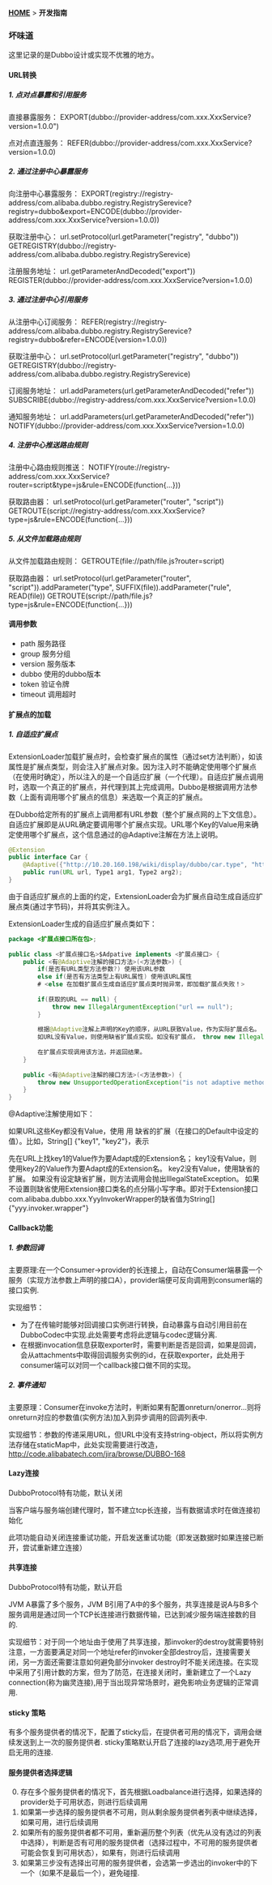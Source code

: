 [**HOME**](Home) > **开发指南**

### 坏味道

这里记录的是Dubbo设计或实现不优雅的地方。

#### URL转换

##### 1. 点对点暴露和引用服务

直接暴露服务：
EXPORT(dubbo://provider-address/com.xxx.XxxService?version=1.0.0")

点对点直连服务：
REFER(dubbo://provider-address/com.xxx.XxxService?version=1.0.0)

##### 2. 通过注册中心暴露服务

向注册中心暴露服务：
EXPORT(registry://registry-address/com.alibaba.dubbo.registry.RegistrySerevice?registry=dubbo&export=ENCODE(dubbo://provider-address/com.xxx.XxxService?version=1.0.0))

获取注册中心：
url.setProtocol(url.getParameter("registry", "dubbo"))
GETREGISTRY(dubbo://registry-address/com.alibaba.dubbo.registry.RegistrySerevice)

注册服务地址：
url.getParameterAndDecoded("export"))
REGISTER(dubbo://provider-address/com.xxx.XxxService?version=1.0.0)

##### 3. 通过注册中心引用服务

从注册中心订阅服务：
REFER(registry://registry-address/com.alibaba.dubbo.registry.RegistrySerevice?registry=dubbo&refer=ENCODE(version=1.0.0))

获取注册中心：
url.setProtocol(url.getParameter("registry", "dubbo"))
GETREGISTRY(dubbo://registry-address/com.alibaba.dubbo.registry.RegistrySerevice)

订阅服务地址：
url.addParameters(url.getParameterAndDecoded("refer"))
SUBSCRIBE(dubbo://registry-address/com.xxx.XxxService?version=1.0.0)

通知服务地址：
url.addParameters(url.getParameterAndDecoded("refer"))
NOTIFY(dubbo://provider-address/com.xxx.XxxService?version=1.0.0)

##### 4. 注册中心推送路由规则

注册中心路由规则推送：
NOTIFY(route://registry-address/com.xxx.XxxService?router=script&type=js&rule=ENCODE(function{...}))

获取路由器：
url.setProtocol(url.getParameter("router", "script"))
GETROUTE(script://registry-address/com.xxx.XxxService?type=js&rule=ENCODE(function{...}))

##### 5. 从文件加载路由规则

从文件加载路由规则：
GETROUTE(file://path/file.js?router=script)

获取路由器：
url.setProtocol(url.getParameter("router", "script")).addParameter("type", SUFFIX(file)).addParameter("rule", READ(file))
GETROUTE(script://path/file.js?type=js&rule=ENCODE(function{...}))

#### 调用参数

* path 服务路径
* group 服务分组
* version 服务版本
* dubbo 使用的dubbo版本
* token 验证令牌
* timeout 调用超时

#### 扩展点的加载

##### 1. 自适应扩展点

ExtensionLoader加载扩展点时，会检查扩展点的属性（通过set方法判断），如该属性是扩展点类型，则会注入扩展点对象。因为注入时不能确定使用哪个扩展点（在使用时确定），所以注入的是一个自适应扩展（一个代理）。自适应扩展点调用时，选取一个真正的扩展点，并代理到其上完成调用。Dubbo是根据调用方法参数（上面有调用哪个扩展点的信息）来选取一个真正的扩展点。

在Dubbo给定所有的扩展点上调用都有URL参数（整个扩展点网的上下文信息）。自适应扩展即是从URL确定要调用哪个扩展点实现。URL哪个Key的Value用来确定使用哪个扩展点，这个信息通过的@Adaptive注解在方法上说明。

```java
@Extension
public interface Car {
    @Adaptive({"http://10.20.160.198/wiki/display/dubbo/car.type", "http://10.20.160.198/wiki/display/dubbo/transport.type"})
    public run(URL url, Type1 arg1, Type2 arg2);
}
```

由于自适应扩展点的上面的约定，ExtensionLoader会为扩展点自动生成自适应扩展点类(通过字节码)，并将其实例注入。

ExtensionLoader生成的自适应扩展点类如下：

```java
package <扩展点接口所在包>;
 
public class <扩展点接口名>$Adpative implements <扩展点接口> {
    public <有@Adaptive注解的接口方法>(<方法参数>) {
        if(是否有URL类型方法参数?) 使用该URL参数
        else if(是否有方法类型上有URL属性) 使用该URL属性
        # <else 在加载扩展点生成自适应扩展点类时抛异常，即加载扩展点失败！>
         
        if(获取的URL == null) {
            throw new IllegalArgumentException("url == null");
        }
 
        根据@Adaptive注解上声明的Key的顺序，从URL获致Value，作为实际扩展点名。
        如URL没有Value，则使用缺省扩展点实现。如没有扩展点， throw new IllegalStateException("Fail to get extension");
 
        在扩展点实现调用该方法，并返回结果。
    }
 
    public <有@Adaptive注解的接口方法>(<方法参数>) {
        throw new UnsupportedOperationException("is not adaptive method!");
    }
}
```

@Adaptive注解使用如下：

如果URL这些Key都没有Value，使用 用 缺省的扩展（在接口的Default中设定的值）。比如，String[] {"key1", "key2"}，表示

先在URL上找key1的Value作为要Adapt成的Extension名； 
key1没有Value，则使用key2的Value作为要Adapt成的Extension名。 key2没有Value，使用缺省的扩展。 如果没有设定缺省扩展，则方法调用会抛出IllegalStateException。 如果不设置则缺省使用Extension接口类名的点分隔小写字串。即对于Extension接口com.alibaba.dubbo.xxx.YyyInvokerWrapper的缺省值为String[] {"yyy.invoker.wrapper"}

#### Callback功能

##### 1. 参数回调

主要原理:在一个Consumer->provider的长连接上，自动在Consumer端暴露一个服务（实现方法参数上声明的接口A），provider端便可反向调用到consumer端的接口实例.

实现细节：

* 为了在传输时能够对回调接口实例进行转换，自动暴露与自动引用目前在DubboCodec中实现.此处需要考虑将此逻辑与codec逻辑分离.
* 在根据invocation信息获取exporter时，需要判断是否是回调，如果是回调，会从attachments中取得回调服务实例的id，在获取exporter，此处用于consumer端可以对同一个callback接口做不同的实现。

##### 2. 事件通知

主要原理：Consumer在invoke方法时，判断如果有配置onreturn/onerror...则将onreturn对应的参数值(实例方法)加入到异步调用的回调列表中.

实现细节：参数的传递采用URL，但URL中没有支持string-object，所以将实例方法存储在staticMap中，此处实现需要进行改造，http://code.alibabatech.com/jira/browse/DUBBO-168

#### Lazy连接

DubboProtocol特有功能，默认关闭

当客户端与服务端创建代理时，暂不建立tcp长连接，当有数据请求时在做连接初始化

此项功能自动关闭连接重试功能，开启发送重试功能（即发送数据时如果连接已断开，尝试重新建立连接）

#### 共享连接

DubboProtocol特有功能，默认开启

JVM A暴露了多个服务，JVM B引用了A中的多个服务，共享连接是说A与B多个服务调用是通过同一个TCP长连接进行数据传输，已达到减少服务端连接数的目的.

实现细节：对于同一个地址由于使用了共享连接，那invoker的destroy就需要特别注意，一方面要满足对同一个地址refer的invoker全部destroy后，连接需要关闭，另一方面还需要注意如何避免部分invoker destroy时不能关闭连接。在实现中采用了引用计数的方案，但为了防范，在连接关闭时，重新建立了一个Lazy connection(称为幽灵连接),用于当出现异常场景时，避免影响业务逻辑的正常调用.

#### sticky 策略

有多个服务提供者的情况下，配置了sticky后，在提供者可用的情况下，调用会继续发送到上一次的服务提供者. sticky策略默认开启了连接的lazy选项,用于避免开启无用的连接.

#### 服务提供者选择逻辑

0. 存在多个服务提供者的情况下，首先根据Loadbalance进行选择，如果选择的provider处于可用状态，则进行后续调用
0. 如果第一步选择的服务提供者不可用，则从剩余服务提供者列表中继续选择，如果可用，进行后续调用
0. 如果所有的服务提供者都不可用，重新遍历整个列表（优先从没有选过的列表中选择），判断是否有可用的服务提供者（选择过程中，不可用的服务提供者可能会恢复到可用状态），如果有，则进行后续调用
0. 如果第三步没有选择出可用的服务提供者，会选第一步选出的invoker中的下一个（如果不是最后一个），避免碰撞.



